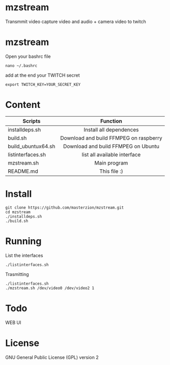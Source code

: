 # mzstream

Transmmit video capture video and audio + camera video  to twitch




# mzstream

Open your bashrc file 

```
nano ~/.bashrc
```

add at the end your TWITCH secret

```
export TWITCH_KEY=YOUR_SECRET_KEY
```

# Content

| Scripts              | Function                              |
|----------------------|:-------------------------------------:|
| installdeps.sh       | Install all dependences               |
| build.sh             | Download and build FFMPEG on raspberry|
| build_ubuntux64.sh   | Download and build FFMPEG on Ubuntu   |
| listinterfaces.sh    | list all available interface          |
| mzstream.sh          | Main program                          |
| README.md            | This file  :)                         |


# Install
```
git clone https://github.com/masterzion/mzstream.git
cd mzstream
./installdeps.sh
./build.sh
```

# Running

List the interfaces

```
./listinterfaces.sh
```


Trasmitting

```
./listinterfaces.sh
./mzstream.sh /dev/video0 /dev/video2 1
```



# Todo

WEB UI


# License

GNU General Public License (GPL) version 2

